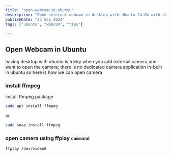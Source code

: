 ```yaml
---
title: "open-webcam-in-ubuntu"
description: "Open external webcam in desktop with Ubuntu 24.04 with one command"
publishDate: "23 Sep 2024"
tags: ["ubuntu", "webcam", "tips"]

---
```



## Open Webcam in Ubuntu

having desktop with ubuntu is tricky when you add external camera and want to open the camera; there is no dedicated camera application in-built in ubuntu so here is how we can open camera

### install ffmpeg

install ffmpeg package

```bash
sudo apt install ffmpeg 
```

or

```sh
sudo snap install ffmpeg
```

### open camera using ffplay `command`

```bash
ffplay /dev/video0
```
